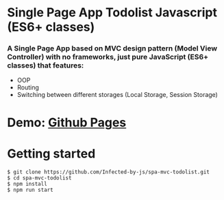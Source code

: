 # Single Page App Todolist Javascript (ES6+ classes)

### A Single Page App based on MVC design pattern (Model View Controller) with no frameworks, just pure JavaScript (ES6+ classes) that features:

- OOP
- Routing
- Switching between different storages (Local Storage, Session Storage)

# Demo: [Github Pages](https://infected-by-js.github.io/spa-mvc-todolist/)

# Getting started

```
$ git clone https://github.com/Infected-by-js/spa-mvc-todolist.git
$ cd spa-mvc-todolist
$ npm install
$ npm run start
```
